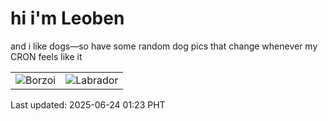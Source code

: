 # hi i'm Leoben

and i like dogs—so have some random dog pics that change whenever my CRON feels like it

|  |  |
|--------|----------|
| ![Borzoi](https://random-dog-vercel.vercel.app/api/random-borzoi?v=1750699385) | ![Labrador](https://random-dog-vercel.vercel.app/api/random-labrador?v=1750699385) |

Last updated: 2025-06-24 01:23 PHT
